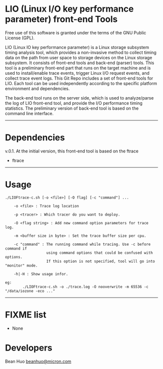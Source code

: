 LIO (Linux I/O key performance parameter) front-end Tools
============
Free use of this software is granted under the terms of the GNU Public License (GPL).

LIO (Linux IO key performance parameter) is a Linux storage subsystem timing analysis tool, which provides a non-invasive method to collect timing data on the path from user space to storage devices on the Linux storage subsystem. It consists of front-end tools and back-end (parser) tools. This tool is a preliminary front-end part that runs on the target machine and is used to install/enable trace events, trigger Linux I/O request events, and collect trace event logs. This Git Repo includes a set of front-end tools for LIO. Each tool can be used independently according to the specific platform environment and dependencies. 

The back-end tool runs on the server side, which is used to analyze/parse the log of LIO front-end tool, and provide the I/O performance timing statistics. The preliminary version of back-end tool is based on the command line interface.

---

Dependencies
============
v.0.1.  At the initial version, this front-end tool is based on the ftrace
 * ftrace


---
Usage
============

    ./LIOFtrace-c.sh [-o <file>] [-O flag] [-c "command"] ...

        -o <file> : Trace log location  

        -p <tracer> : Which tracer do you want to deploy.  
        
        -O <flag string> : Add new command option parameters for trace log.  
        
        -m <buffer size in byte> : Set the trace buffer size per cpu.  
        
        -c "command" : The running command while tracing. Use -c before command if
                       using command options that could be confused with options.
                       If this option is not specified, tool will go into "monitor" mode.  
        
        -h|-H : Show usage infor.  

    eg:  
            ./LIOFtrace-c.sh -o ./trace.log -O nooverwrite -m 65536 -c "/data/iozone -eco ..."

----
        
FIXME list
============
 * None


Developers
============
 Bean Huo <beanhuo@micron.com>

